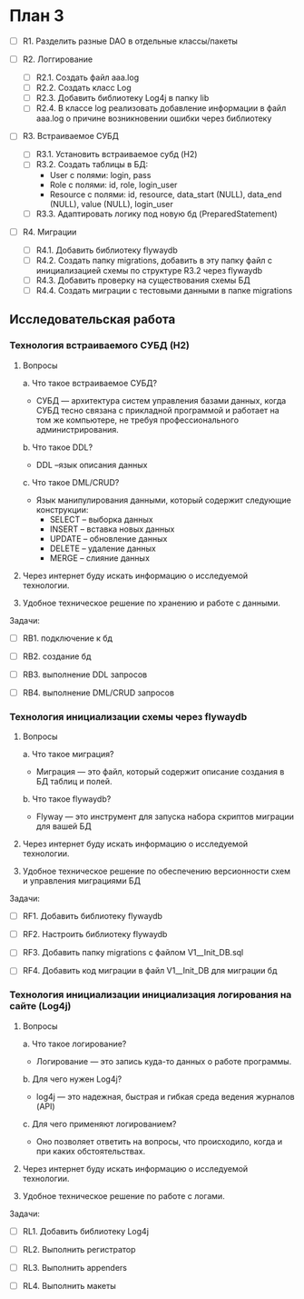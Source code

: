 # План 3

- [ ] R1. Разделить разные DAO в отдельные классы/пакеты

- [ ] R2. Логгирование 
	- [ ] R2.1. Создать файл aaa.log 
	- [ ] R2.2. Создать класс Log
	- [ ] R2.3. Добавить библиотеку Log4j в папку lib
	- [ ] R2.4. В классе log реализовать добавление информации в файл aaa.log о причине возникновении ошибки через библиотеку

- [ ] R3. Встраиваемое СУБД
	- [ ] R3.1. Установить встраиваемое субд (H2)
	- [ ] R3.2. Создать таблицы в БД:
		- User с полями: login, pass
		- Role с полями: id, role, login_user
		- Resource с полями: id, resource, data_start (NULL), data_end (NULL), value (NULL), login_user
	- [ ] R3.3. Адаптировать логику под новую бд (PreparedStatement)

- [ ] R4. Миграции
	- [ ] R4.1. Добавить библиотеку flywaydb
	- [ ] R4.2. Cоздать папку migrations, добавить в эту папку файл с инициализацией схемы по структуре R3.2 через flywaydb
	- [ ] R4.3. Добавить проверку на существования схемы БД
	- [ ] R4.4. Cоздать миграции с тестовыми данными в папке migrations

## Исследовательская работа

### Технология встраиваемого СУБД (H2)
1. Вопросы

	a. Что такое встраиваемое СУБД?
	- СУБД — архитектура систем управления базами данных, когда СУБД тесно связана с прикладной программой и работает на том же компьютере, не требуя профессионального администрирования.

	b. Что такое DDL?
	- DDL –язык описания данных

	c.	Что такое DML/CRUD?
	- Язык манипулирования данными, который содержит следующие конструкции:
		- SELECT – выборка данных
		- INSERT – вставка новых данных
		- UPDATE – обновление данных
		- DELETE – удаление данных
		- MERGE – слияние данных

2. Через интернет буду искать информацию о исследуемой технологии.
3. Удобное техническое решение по хранению и работе с данными.

Задачи:
- [ ] RB1.	подключение к бд
- [ ] RB2.	создание бд
- [ ] RB3.	выполнение DDL запросов
- [ ] RB4.	выполнение DML/CRUD запросов


### Технология инициализации схемы через flywaydb
1. Вопросы

	a. Что такое миграция?
	- Миграция — это файл, который содержит описание создания в БД таблиц и полей.

	b. Что такое flywaydb?
	- Flyway — это инструмент для запуска набора скриптов миграции для вашей БД

2. Через интернет буду искать информацию о исследуемой технологии.
3. Удобное техническое решение по обеспечению версионности схем и управления миграциями БД 

Задачи:
- [ ] RF1. Добавить библиотеку flywaydb
- [ ] RF2. Настроить библиотеку flywaydb
- [ ] RF3. Добавить папку migrations с файлом V1__Init_DB.sql
- [ ] RF4. Добавить код миграции в файл V1__Init_DB для миграции бд


### Технология инициализации инициализация логирования на сайте (Log4j)
1. Вопросы
	
    a. Что такое логирование? 
    - Логирование — это запись куда-то данных о работе программы.

	b. Для чего нужен Log4j?
	- log4j — это надежная, быстрая и гибкая среда ведения журналов (API)

	c. Для чего применяют логированием?
	- Оно позволяет ответить на вопросы, что происходило, когда и при каких обстоятельствах.

2. Через интернет буду искать информацию о исследуемой технологии.
3. Удобное техническое решение по работе с логами.

Задачи:
- [ ] RL1. Добавить библиотеку Log4j
- [ ] RL2. Выполнить регистратор
- [ ] RL3. Выполнить appenders 
- [ ] RL4. Выполнить макеты



